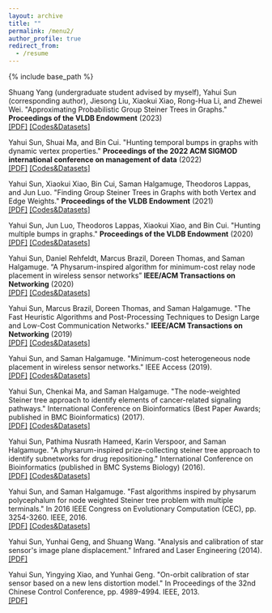 ```yaml
---
layout: archive
title: ""
permalink: /menu2/
author_profile: true
redirect_from:
  - /resume
---
```


{% include base_path %}

Shuang Yang (undergraduate student advised by myself), Yahui Sun (corresponding author), Jiesong Liu, Xiaokui Xiao, Rong-Hua Li, and Zhewei Wei. "Approximating Probabilistic Group Steiner Trees in Graphs." <b>Proceedings of the VLDB Endowment</b> (2023) <br/> 
<a href="https://yahuisun.github.io/assets/apgs2023.pdf" target="_blank" rel="nofollow">[PDF]</a> <a href="https://github.com/rucdatascience/PGST" target="_blank" rel="nofollow">[Codes&Datasets]</a>

Yahui Sun, Shuai Ma, and Bin Cui. "Hunting temporal bumps in graphs with dynamic vertex properties." <b>Proceedings of the 2022 ACM SIGMOD international conference on management of data</b> (2022) <br/> 
<a href="https://yahuisun.github.io/assets/htbi2022.pdf" target="_blank" rel="nofollow">[PDF]</a> <a href="https://github.com/rucdatascience/temporal_bh" target="_blank" rel="nofollow">[Codes&Datasets]</a>

Yahui Sun, Xiaokui Xiao, Bin Cui, Saman Halgamuge, Theodoros Lappas, and Jun Luo. "Finding Group Steiner Trees in Graphs with both Vertex and Edge Weights." <b>Proceedings of the VLDB Endowment</b> (2021) <br/> 
<a href="https://yahuisun.github.io/assets/fgst2021.pdf" target="_blank" rel="nofollow">[PDF]</a> <a href="https://github.com/YahuiSun/GroupSteinerTree" target="_blank" rel="nofollow">[Codes&Datasets]</a>

Yahui Sun, Jun Luo, Theodoros Lappas, Xiaokui Xiao, and Bin Cui. "Hunting multiple bumps in graphs." <b>Proceedings of the VLDB Endowment</b> (2020) <br/> 
<a href="https://yahuisun.github.io/assets/hmbi2020.pdf" target="_blank" rel="nofollow">[PDF]</a> <a href="https://github.com/YahuiSun/bump_hunting" target="_blank" rel="nofollow">[Codes&Datasets]</a>


Yahui Sun, Daniel Rehfeldt, Marcus Brazil, Doreen Thomas, and Saman Halgamuge. “A Physarum-inspired algorithm for minimum-cost relay node placement in wireless sensor networks” <b>IEEE/ACM Transactions on Networking</b> (2020) <br/> 
<a href="https://yahuisun.github.io/assets/apaf2020.pdf" target="_blank" rel="nofollow">[PDF]</a> <a href="https://github.com/YahuiSun/NWPTSTP" target="_blank" rel="nofollow">[Codes&Datasets]</a> 

Yahui Sun, Marcus Brazil, Doreen Thomas, and Saman Halgamuge. "The Fast Heuristic Algorithms and Post-Processing Techniques to Design Large and Low-Cost Communication Networks." <b>IEEE/ACM Transactions on Networking</b> (2019) <br/> 
<a href="https://yahuisun.github.io/assets/tfha2019.pdf" target="_blank" rel="nofollow">[PDF]</a> <a href="https://github.com/YahuiSun/The-M-instances-and-FGW-codes-for-PCSTP" target="_blank" rel="nofollow">[Codes&Datasets]</a>  

Yahui Sun, and Saman Halgamuge. "Minimum-cost heterogeneous node placement in wireless sensor networks." IEEE Access (2019). <br/> 
<a href="https://yahuisun.github.io/assets/mhnp2019.pdf" target="_blank" rel="nofollow">[PDF]</a> <a href="https://github.com/YahuiSun/minimum-cost-heterogeneous-node-placement" target="_blank" rel="nofollow">[Codes&Datasets]</a>
      
Yahui Sun, Chenkai Ma, and Saman Halgamuge. "The node-weighted Steiner tree approach to identify elements of cancer-related signaling pathways." International Conference on Bioinformatics (Best Paper Awards; published in BMC Bioinformatics) (2017). <br/> 
<a href="https://yahuisun.github.io/assets/tnst2017.pdf" target="_blank" rel="nofollow">[PDF]</a> <a href="https://github.com/YahuiSun/node-weighted-protein-protein-interaction-network" target="_blank" rel="nofollow">[Codes&Datasets]</a>
      
Yahui Sun, Pathima Nusrath Hameed, Karin Verspoor, and Saman Halgamuge. "A physarum-inspired prize-collecting steiner tree approach to identify subnetworks for drug repositioning." International Conference on Bioinformatics (published in BMC Systems Biology) (2016). <br/> 
<a href="https://yahuisun.github.io/assets/apps2016.pdf" target="_blank" rel="nofollow">[PDF]</a> <a href="https://github.com/YahuiSun/Drug-Similarity-Network" target="_blank" rel="nofollow">[Codes&Datasets]</a>
      
Yahui Sun, and Saman Halgamuge. "Fast algorithms inspired by physarum polycephalum for node weighted Steiner tree problem with multiple terminals." In 2016 IEEE Congress on Evolutionary Computation (CEC), pp. 3254-3260. IEEE, 2016. <br/> 
<a href="https://yahuisun.github.io/assets/faib2016.pdf" target="_blank" rel="nofollow">[PDF]</a> <a href="https://github.com/YahuiSun/LNPO-to-find-Steiner-tree" target="_blank" rel="nofollow">[Codes&Datasets]</a>
      
Yahui Sun, Yunhai Geng, and Shuang Wang. "Analysis and calibration of star sensor's image plane displacement." Infrared and Laser Engineering (2014). <br/> 
<a href="https://yahuisun.github.io/assets/aaco2014.pdf" target="_blank" rel="nofollow">[PDF]</a>
      
Yahui Sun, Yingying Xiao, and Yunhai Geng. "On-orbit calibration of star sensor based on a new lens distortion model." In Proceedings of the 32nd Chinese Control Conference, pp. 4989-4994. IEEE, 2013. <br/> 
<a href="https://yahuisun.github.io/assets/ocos2013.pdf" target="_blank" rel="nofollow">[PDF]</a>
